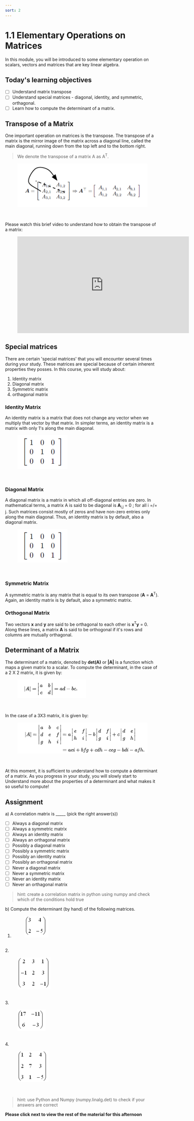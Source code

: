 ```yaml
---
sort: 2
---
```


# 1.1 Elementary Operations on Matrices

In this module, you will be introduced to some elementary operation on
scalars, vectors and matrices that are key linear algebra.

## Today's learning objectives
- [ ] Understand matrix transpose
- [ ] Understand special matrices - diagonal, identity, and symmetric, orthagonal.
- [ ] Learn how to compute the determinant of a matrix.

## Transpose of a Matrix

One important operation on matrices is the transpose. The transpose of a
matrix is the mirror image of the matrix across a diagonal line, called the main
diagonal, running down from the top left and to the bottom right.
<br>
> We denote the transpose of a matrix A as A<sup>T</sup>.

<figure>
    <img src=".\assets\transpose.PNG" />
    <figcaption></figcaption>
</figure>
<br>

Please watch this brief video to understand how to obtain the transpose of a matrix:
<!-- blank line -->
<figure class="video_container">
<iframe width="560" height="315" src="https://www.youtube.com/embed/TZrKrNVhbjI?controls=0" title="YouTube video player" frameborder="0" allow="accelerometer; autoplay; clipboard-write; encrypted-media; gyroscope; picture-in-picture" allowfullscreen></iframe>
</figure>
<!-- blank line -->

## Special matrices

There are certain 'special matrices' that you will encounter several times during
your study. These matrices are special because of certain inherent properties they
posses. In this course, you will study about:

1. Identity matrix
2. Diagonal matrix
3. Symmetric matrix
4. orthagonal matrix

### Identity Matrix
An identity matrix is a matrix that does not change any vector when we
multiply that vector by that matrix. In simpler terms, an identity matrix is a
matrix with only 1's along the main diagonal.

<figure>
    <img src=".\assets\identity.PNG" />
    <figcaption></figcaption>
</figure>
<br>

### Diagonal Matrix
A diagonal matrix is a matrix in which all off-diagonal entries are zero.
In mathematical terms, a matrix A is said to be diagonal is
**A**<sub>i,j</sub> = 0 ; for all i =/= j.
Such matrices consist mostly of zeros and have non-zero entries only along
the main diagonal. Thus, an identity matrix is by default, also a diagonal matrix.

<figure>
    <img src=".\assets\identity.PNG" />
    <figcaption></figcaption>
</figure>
<br>

### Symmetric Matrix
A symmetric matrix is any matrix that is equal to its own transpose
(**A** = **A**<sup>T</sup>). Again,
an identity matrix is by default, also a symmetric matrix.

### Orthogonal Matrix
Two vectors **x** and **y** are said to be orthagonal to each other is
**x**<sup>T</sup>**y** = 0. Along these lines, a matrix **A** is said to be
orthogonal if it's rows and columns are mutually orthagonal.


## Determinant of a Matrix
The determinant of a matrix, denoted by **det(A)** or **|A|** is a function which
maps a given matrix to a scalar. To compute the determinant, in the case of a
2 X 2 matrix, it is given by:

<figure>
    <img src=".\assets\det.PNG" />
    <figcaption></figcaption>
</figure>
<br>

In the case of a 3X3 matrix, it is given by:

<figure>
    <img src=".\assets\det2.PNG" />
    <figcaption></figcaption>
</figure>
<br>

At this moment, it is sufficient to understand how to compute a determinant
of a matrix. As you progress in your study, you will slowly start to Understand
more about the properties of a determinant and what makes it so useful to compute!

## Assignment

a) A correlation matrix is _____ (pick the right answer(s))
- [ ] Always a diagonal matrix
- [ ] Always a symmetric matrix
- [ ] Always an identity matrix
- [ ] Always an orthagonal matrix
- [ ] Possibly a diagonal matrix
- [ ] Possibly a symmetric matrix
- [ ] Possibly an identity matrix
- [ ] Possibly an orthagonal matrix
- [ ] Never a diagonal matrix
- [ ] Never a symmetric matrix
- [ ] Never an identity matrix
- [ ] Never an orthagonal matrix

> hint: create a correlation matrix in python using numpy and check which of
the conditions hold true

b) Compute the determinant (by hand) of the following matrices.
1. <figure>
    <img src=".\assets\d1.PNG" />
    <figcaption></figcaption>
</figure>
<br>
2. <figure>
    <img src=".\assets\d3.PNG" />
    <figcaption></figcaption>
</figure>
<br>
3. <figure>
    <img src=".\assets\d2.PNG" />
    <figcaption></figcaption>
</figure>
<br>
4. <figure>
    <img src=".\assets\d4.PNG" />
    <figcaption></figcaption>
</figure>
<br>

> hint: use Python and Numpy (numpy.linalg.det) to check if your answers are correct

**Please click next to view the rest of the material for this afternoon**
